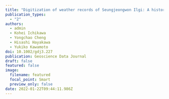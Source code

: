 ```yaml
---
title: "Digitization of weather records of Seungjeongwon Ilgi: A historical weather dynamics dataset of the Korean Peninsula in 1623–1910"
publication_types:
  - "2"
authors:
  - admin
  - Kohei Ichikawa
  - Yongchao Cheng
  - Hisashi Hayakawa
  - Yukiko Kawamoto
doi: 10.1002/gdj3.227
publication: Geoscience Data Journal
draft: false
featured: false
image:
  filename: featured
  focal_point: Smart
  preview_only: false
date: 2022-01-22T09:44:11.986Z
---
```

